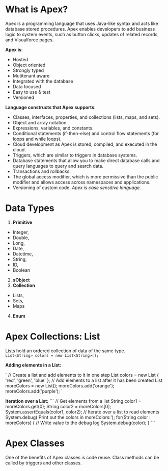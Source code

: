 # What is Apex?
Apex is a programming language that uses Java-like syntax and acts like database stored procedures. Apex enables developers to add business logic to system events, such as button clicks, updates of related records, and Visualforce pages.

**Apex is**:
- Hosted
- Object oriented 
- Strongly typed
- Mutitenant aware
- Integrated with the database
- Data focused
- Easy to use & test
- Versioned

**Language constructs that Apex supports**:
- Classes, interfaces, properties, and collections (lists, maps, and sets).
- Object and array notation.
- Expressions, variables, and constants.
- Conditional statements (if-then-else) and control flow statements (for loops and while loops).
- Cloud development as Apex is stored, compiled, and executed in the cloud.
- Triggers, which are similar to triggers in database systems.
- Database statements that allow you to make direct database calls and query languages to query and search data.
- Transactions and rollbacks.
- The global access modifier, which is more permissive than the public modifier and allows access across namespaces and applications.
- Versioning of custom code.
*Apex is case sensitive language.*

# Data Types
1. **Primitive**
- Integer, 
- Double, 
- Long, 
- Date, 
- Datetime, 
- String, 
- ID, 
- Boolean
2. **sObject**
3. **Collection**
- Lists,
- Sets,
- Maps
4. **Enum**

# Apex Collections: List
Lists hold an ordered collection of data of the same type.<br>
```List<String> colors = new List<String>();```

**Adding elements in a List:**

\`
// Create a list and add elements to it in one step
List<String> colors = new List<String> { 'red', 'green', 'blue' };
// Add elements to a list after it has been created
List<String> moreColors = new List<String>();
moreColors.add('orange');
moreColors.add('purple');
\`

**Iteration over a List:**
\```
// Get elements from a list
String color1 = moreColors.get(0);
String color2 = moreColors[0];
System.assertEquals(color1, color2);
// Iterate over a list to read elements
System.debug('Print out the colors in moreColors:');
for(String color : moreColors) {
    // Write value to the debug log
    System.debug(color);
}
\```

# Apex Classes
One of the benefits of Apex classes is code reuse. Class methods can be called by triggers and other classes.
